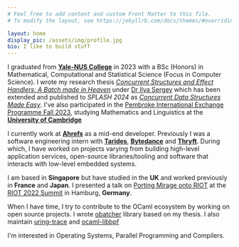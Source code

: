 ```yaml
---
# Feel free to add content and custom Front Matter to this file.
# To modify the layout, see https://jekyllrb.com/docs/themes/#overriding-theme-defaults

layout: home
display_pic: /assets/img/profile.jpg
bio: I like to build stuff
---
```


I graduated from [**Yale-NUS College**](https://www.yale-nus.edu.sg/)
in 2023 with a BSc (Honors) in Mathematical, Computational and
Statistical Science (Focus in Computer Science). I wrote my research
thesis [*Concurrent Structures and Effect Handlers: A Batch made in
Heaven*](/assets/pdf/Koon-Wen-Lee-Capstone.pdf) under [Dr Ilya
Sergey](https://ilyasergey.net/) which has been extended and published
to *SPLASH 2024* as [*Concurrent Data Structures Made
Easy*](/assets/pdf/concurrent-structures-made-easy). I've also
participated in the [Pembroke International Exchange Programme Fall
2023](https://www.pem.cam.ac.uk/international-programmes), studying
Mathematics and Linguistics at the [**University of
Cambridge**](https://www.cam.ac.uk/)

I currently work at [**Ahrefs**](https://ahrefs.com/) as a mid-end
developer. Previously I was a software engineering intern with
[**Tarides**](https://tarides.com/),
[**Bytedance**](https://www.bytedance.com/en/) and
[**Thryft**](https://thryft.asia/). During which, I have worked on
projects varying from building high-level application services,
open-source libraries/tooling and software that interacts with
low-level embedded systems.

I am based in **Singapore** but have studied in the **UK** and worked
previously in **France** and **Japan**. I presented a talk on [Porting
Mirage onto RIOT](https://www.youtube.com/watch?v=xeejZO7A9Lw) at the
[RIOT 2022 Summit](https://summit.riot-os.org/2022/) in Hamburg,
**Germany**.

When I have time, I try to contribute to the OCaml ecosystem by
working on open source projects. I wrote
[obatcher](https://github.com/koonwen/obatcher/) library based on my
thesis. I also maintain
[uring-trace](https://github.com/ocaml-multicore/uring-trace/) and
[ocaml-libbpf](https://github.com/koonwen/ocaml-libbpf/)

I'm interested in Operating Systems, Parallel Programming and
Compilers.

